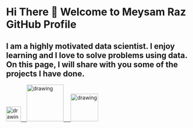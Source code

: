 # Hi There 👋 Welcome to Meysam Raz GitHub Profile

## I am a highly motivated data scientist. I enjoy learning and I love to solve problems using data. On this page, I will share with you some of the projects I have done.



<a
href="https://twitter.com/MeysamJs"><img src="https://res.cloudinary.com/importdata/image/upload/v1595012924/Twitter_Logo_Blue_gbtagu.png" alt="drawing" width="40"/>&nbsp;&nbsp;&nbsp;&nbsp;<a href="https://www.linkedin.com/in/meysamraz/"><img src="https://res.cloudinary.com/importdata/image/upload/v1595012354/linkedin_t9qiwy.png" alt="drawing" width="100"/> &nbsp;&nbsp;&nbsp;&nbsp;<a href="https://www.kaggle.com/meisamraz"><img src="https://res.cloudinary.com/importdata/image/upload/v1595012924/kaggle_ksaktb.png" alt="drawing" width="75"/>


<!--
**meysamraz/meysamraz** is a ✨ _special_ ✨ repository because its `README.md` (this file) appears on your GitHub profile.

Here are some ideas to get you started:

- 🔭 I’m currently working on ...
- 🌱 I’m currently learning ...
- 👯 I’m looking to collaborate on ...
- 🤔 I’m looking for help with ...
- 💬 Ask me about ...
- 📫 How to reach me: ...
- 😄 Pronouns: ...
- ⚡ Fun fact: ...
-->
